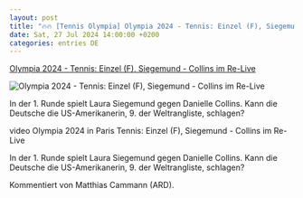 ```yaml
---
layout: post
title: "🔥🔥 [Tennis Olympia] Olympia 2024 - Tennis: Einzel (F), Siegemund - Collins im Re-Live"
date: Sat, 27 Jul 2024 14:00:00 +0200
categories: entries DE
---
```

[Olympia 2024 - Tennis: Einzel (F), Siegemund - Collins im Re-Live](https://www.sportschau.de/olympia/tennis-einzel-f-siegemund-collins-im-re-live,video-olympia-tennis-112.html)

![Olympia 2024 - Tennis: Einzel (F), Siegemund - Collins im Re-Live](https://images.sportschau.de/image/39929523-c92a-4ab5-b89b-74f49859f712/AAABkPlThm8/AAABjwnlFvA/16x9-1280/laura-siegemund-166.jpg)

In der 1. Runde spielt Laura Siegemund gegen Danielle Collins. Kann die Deutsche die US-Amerikanerin, 9. der Weltrangliste, schlagen?

video Olympia 2024 in Paris Tennis: Einzel (F), Siegemund - Collins im Re-Live

In der 1. Runde spielt Laura Siegemund gegen Danielle Collins. Kann die Deutsche die US-Amerikanerin, 9. der Weltrangliste, schlagen?

Kommentiert von Matthias Cammann (ARD).

